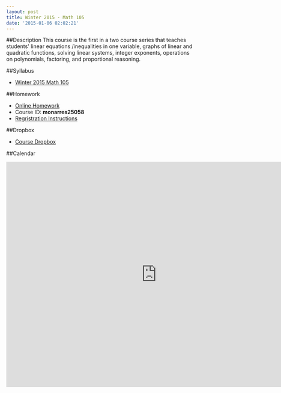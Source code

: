```yaml
---
layout: post
title: Winter 2015 - Math 105
date: '2015-01-06 02:02:21'
---
```


##Description
This course is the first in a two course series that teaches students' linear equations /inequalities in one variable, graphs of linear and quadratic functions, solving linear systems, integer exponents, operations on polynomials, factoring, and proportional reasoning.

##Syllabus
* [Winter 2015 Math 105](https://www.dropbox.com/s/mldidfxvscws2wz/m105-w15-syllabus.pdf?dl=0)

##Homework
* [Online Homework](http:www.coursecompass.com "Online Homwork Website")
* Course ID: **monarres25058**
* [Regristration Instructions](https://www.dropbox.com/s/ym532mpll5r7b6y/Student%20Registration%20Handout%20for%20monarres25058.pdf?dl=0)

##Dropbox
* [Course Dropbox](https://www.dropbox.com/sh/7tzj0xdxlulj08q/AAAIeEMWRnYoKC-js2KyGLioa?dl=0)

##Calendar
<div class="responsive-iframe-container">
<iframe src="https://www.google.com/calendar/embed?src=6n21kkj7hpo241ljrvn7rbu7q8%40group.calendar.google.com&ctz=America/Los_Angeles" style="border: 0" width="800" height="600" frameborder="0" scrolling="no"></iframe></div>